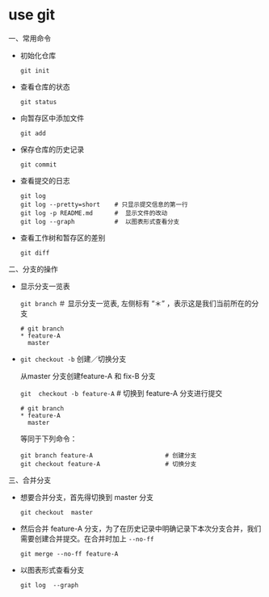 # use git

一、常用命令

  - 初始化仓库

    `git init`

  - 查看仓库的状态

    `git status`

  - 向暂存区中添加文件

    `git add`

  - 保存仓库的历史记录

    `git commit`

  - 查看提交的日志

    ```
    git log
    git log --pretty=short    # 只显示提交信息的第一行
    git log -p README.md      #  显示文件的改动
    git log --graph           #  以图表形式查看分支
    ```

  - 查看工作树和暂存区的差别

    `git diff`

二、分支的操作

- 显示分支一览表

  `git branch`            ＃ 显示分支一览表, 左侧标有 “＊” ，表示这是我们当前所在的分支

  ```
  # git branch
  * feature-A
    master
  ```

- `git checkout -b`  创建／切换分支

  从master 分支创建feature-A 和 fix-B 分支

  `git  checkout -b feature-A`     # 切换到 feature-A 分支进行提交

  ```
  # git branch
  * feature-A
    master
  ```

  等同于下列命令：

  ```
  git branch feature-A                    # 创建分支
  git checkout feature-A                  # 切换分支
  ```

三、合并分支

- 想要合并分支，首先得切换到 master  分支

  `git checkout  master`

- 然后合并 feature-A 分支，为了在历史记录中明确记录下本次分支合并，我们需要创建合并提交。在合并时加上 `--no-ff`

  `git merge --no-ff feature-A`

- 以图表形式查看分支

  `git log  --graph`

